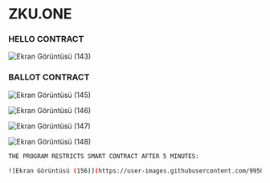 # ZKU.ONE

### HELLO CONTRACT

![Ekran Görüntüsü (143)](https://user-images.githubusercontent.com/99509540/165187566-463e9cba-1338-4807-8e8c-01f726fe75cb.png)



### BALLOT CONTRACT

![Ekran Görüntüsü (145)](https://user-images.githubusercontent.com/99509540/165187608-463728b7-9f41-4dfd-8af8-a5474328e437.png)

![Ekran Görüntüsü (146)](https://user-images.githubusercontent.com/99509540/165187616-d5997ef3-fe9e-4b2f-979c-98267cc30279.png)

![Ekran Görüntüsü (147)](https://user-images.githubusercontent.com/99509540/165187630-14cb6817-178a-443d-ab6e-5052043623ac.png)

![Ekran Görüntüsü (148)](https://user-images.githubusercontent.com/99509540/165187639-c97d1fe1-04bf-4d38-9d67-cae13975b6c7.png)


```sh 
THE PROGRAM RESTRICTS SMART CONTRACT AFTER 5 MINUTES:

![Ekran Görüntüsü (156)](https://user-images.githubusercontent.com/99509540/165187665-0dcefc98-2d92-4d4a-9cff-6964c21bcc89.png)
